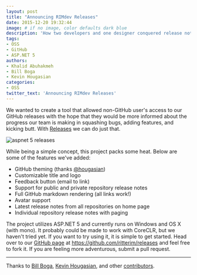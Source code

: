 ```yaml
---
layout: post
title: "Announcing RIMdev Releases"
date: 2015-12-20 19:32:44
image: # if no image, color defaults dark blue
description: 'How two developers and one designer conquered release notes'
tags:
- OSS
- GitHub
- ASP.NET 5
authors:
- Khalid Abuhakmeh
- Bill Boga
- Kevin Hougasian
categories:
- OSS
twitter_text: 'Announcing RIMdev Releases'
---
```


We wanted to create a tool that allowed non-GitHub user's access to our GitHub releases with the hope that they would be more informed about the progress our team is making in squashing bugs, adding features, and kicking butt. With [Releases](https://github.com/ritterim/releases) we can do just that.

![aspnet 5 releases](https://silvrback.s3.amazonaws.com/uploads/7ee735c2-d192-43fa-bb14-b72975aadc67/Latest_releases_large.png)

While being a simple concept, this project packs some heat. Below are some of the features we've added:

- GitHub theming (thanks [@hougasian](https://twitter.com/hougasian))
- Customizable title and logo
- Feedback button (email to link)
- Support for public and private repository release notes
- Full GitHub markdown rendering (all links work!)
- Avatar support
- Latest release notes from all repositories on home page
- Individual repository release notes with paging

The project utilizes ASP.NET 5 and currently runs on Windows and OS X (with mono). It probably could be made to work with CoreCLR, but we haven't tried yet. If you want to try using it, it is simple to get started. Head over to our [GitHub page](https://github.com/ritterim/releases) at https://github.com/ritterim/releases and feel free to fork it. If you are feeling more adventurous, submit a pull request.

___

Thanks to [Bill Boga](https://github.com/billboga), [Kevin Hougasian](https://github.com/hougasian), and other [contributors](https://github.com/ritterim/releases/graphs/contributors).
